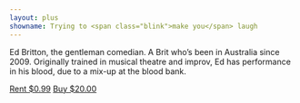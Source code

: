 ```yaml
---
layout: plus
showname: Trying to <span class="blink">make you</span> laugh
---
```

Ed Britton, the gentleman comedian. A Brit who’s been in Australia since 2009. Originally trained in musical theatre and improv, Ed has performance in his blood, due to a mix-up at the blood bank.

<a href="/rent" class="button">Rent $0.99</a>
<a href="/buy" class="button button-outline">Buy $20.00</a>
